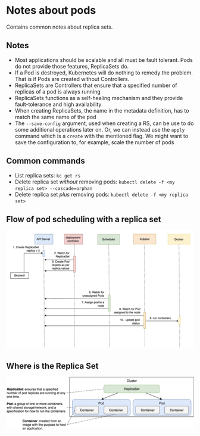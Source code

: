 # Notes about pods

Contains common notes about replica sets.

## Notes

* Most applications should be scalable and all must be fault tolerant. Pods do not provide those features, ReplicaSets do.
* If a Pod is destroyed, Kubernetes will do nothing to remedy the problem. That is if Pods are created without Controllers.
* ReplicaSets are Controllers that ensure that a specified number of replicas of a pod is always running
* ReplicaSets functions as a self-healing mechanism and they provide fault-tolerance and high availability
* When creating ReplicaSets, the name in the metadata definition, has to match the same name of the pod
* The `--save-config` argument, used when creating a RS, can be use to do some additional operations later on. Or, we can instead use the `apply` command which is a `create` with the mentioned flag. We might want to save the configuration to, for example, scale the number of pods

## Common commands

* List replica sets: `kc get rs`
* Delete replica set *without* removing pods: `kubectl delete -f <my replica set> --cascade=orphan`
* Delete replica set *plus* removing pods: `kubectl delete -f <my replica set>`

## Flow of pod scheduling with a replica set

![Pod scheduling with replica set image](./../imgs/replica-set-flow.jpg "Pod Scheduling Flow with ReplicaSet")

## Where is the Replica Set

![Replica set position image](./../imgs/replica-set-cluster.jpg "Replica Set in the Cluster")
